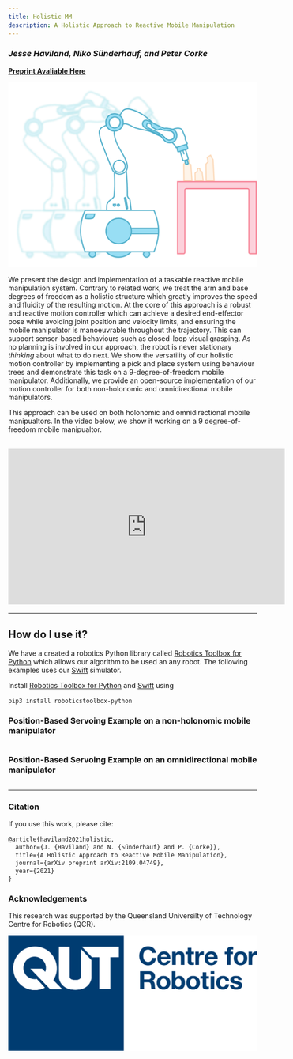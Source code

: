 ```yaml
---
title: Holistic MM
description: A Holistic Approach to Reactive Mobile Manipulation
---
```


### _Jesse Haviland, Niko Sünderhauf, and Peter Corke_


**[Preprint Avaliable Here](https://arxiv.org/abs/2109.04749)**



![Cover Image](/images/cover_mm.svg)

We present the design and implementation of a taskable reactive mobile manipulation system. Contrary to related work, we treat the arm and base degrees of freedom as a holistic structure which greatly improves the speed and fluidity of the resulting motion. At the core of this approach is a robust and reactive motion controller which can achieve a desired end-effector pose while avoiding joint position and velocity limits, and ensuring the mobile manipulator is manoeuvrable throughout the trajectory. This can support sensor-based behaviours such as closed-loop visual grasping. As no planning is involved in our approach, the robot is never stationary _thinking_ about what to do next. We show the versatility of our holistic motion controller by implementing a pick and place system using behaviour trees and demonstrate this task on a 9-degree-of-freedom mobile manipulator. Additionally, we provide an open-source implementation of our motion controller for both non-holonomic and omnidirectional mobile manipulators.

This approach can be used on both holonomic and omnidirectional mobile manipualtors. In the video below, we show it working on a 9 degree-of-freedom mobile manipualtor.

<br>

<iframe width="560" height="315" src="https://www.youtube.com/embed/-DXBQPeLIV4" frameborder="0" allow="accelerometer; autoplay; encrypted-media; gyroscope; picture-in-picture" allowfullscreen></iframe>

<br>

* * *

## How do I use it?

We have a created a robotics Python library called [Robotics Toolbox for Python](https://github.com/petercorke/robotics-toolbox-python) which allows our algorithm to be used an any robot. The following examples uses our [Swift](https://github.com/jhavl/swift) simulator.

Install [Robotics Toolbox for Python](https://github.com/petercorke/robotics-toolbox-python) and [Swift](https://github.com/jhavl/swift) using

```shell
pip3 install roboticstoolbox-python
```

### Position-Based Servoing Example on a non-holonomic mobile manipulator
```python

```

### Position-Based Servoing Example on an omnidirectional mobile manipulator
```python

```

* * *

### Citation

If you use this work, please cite:

```
@article{haviland2021holistic,
  author={J. {Haviland} and N. {Sünderhauf} and P. {Corke}},
  title={A Holistic Approach to Reactive Mobile Manipulation},
  journal={arXiv preprint arXiv:2109.04749},
  year={2021}
}
```

### Acknowledgements

This research was supported by the Queensland Universilty of Technology Centre for Robotics (QCR).

![thanks](/images/qcr.png)
